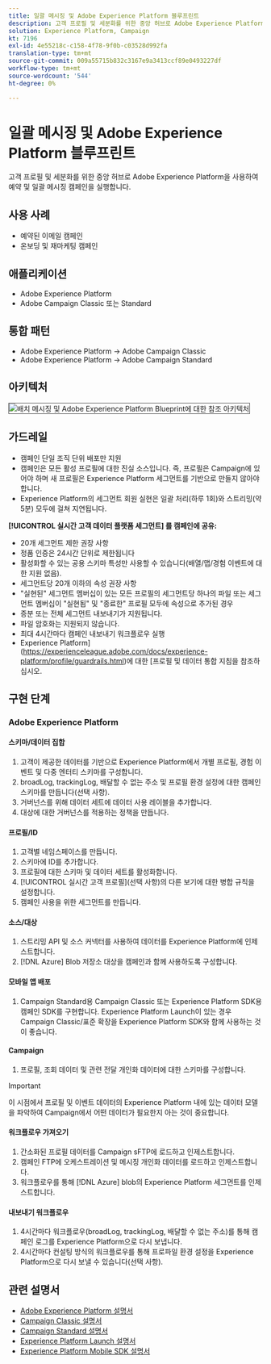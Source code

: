```yaml
---
title: 일괄 메시징 및 Adobe Experience Platform 블루프린트
description: 고객 프로필 및 세분화를 위한 중앙 허브로 Adobe Experience Platform을 사용하여 예약 및 일괄 메시징 캠페인을 실행합니다.
solution: Experience Platform, Campaign
kt: 7196
exl-id: 4e55218c-c158-4f78-9f0b-c03528d992fa
translation-type: tm+mt
source-git-commit: 009a55715b832c3167e9a3413ccf89e0493227df
workflow-type: tm+mt
source-wordcount: '544'
ht-degree: 0%

---
```


# 일괄 메시징 및 Adobe Experience Platform 블루프린트

고객 프로필 및 세분화를 위한 중앙 허브로 Adobe Experience Platform을 사용하여 예약 및 일괄 메시징 캠페인을 실행합니다.

## 사용 사례

* 예약된 이메일 캠페인
* 온보딩 및 재마케팅 캠페인

## 애플리케이션

* Adobe Experience Platform
* Adobe Campaign Classic 또는 Standard

## 통합 패턴

* Adobe Experience Platform → Adobe Campaign Classic
* Adobe Experience Platform → Adobe Campaign Standard

## 아키텍처

<img src="assets/aepbatch.svg" alt="배치 메시징 및 Adobe Experience Platform Blueprint에 대한 참조 아키텍처" style="border:1px solid #4a4a4a" />

## 가드레일

* 캠페인 단일 조직 단위 배포만 지원
* 캠페인은 모든 활성 프로필에 대한 진실 소스입니다. 즉, 프로필은 Campaign에 있어야 하며 새 프로필은 Experience Platform 세그먼트를 기반으로 만들지 않아야 합니다.
* Experience Platform의 세그먼트 회원 실현은 일괄 처리(하루 1회)와 스트리밍(약 5분) 모두에 걸쳐 지연됩니다.

**[!UICONTROL 실시간 고객 데이터 플랫폼 세그먼트] 를 캠페인에 공유:**

* 20개 세그먼트 제한 권장 사항
* 정품 인증은 24시간 단위로 제한됩니다
* 활성화할 수 있는 공용 스키마 특성만 사용할 수 있습니다(배열/맵/경험 이벤트에 대한 지원 없음).
* 세그먼트당 20개 이하의 속성 권장 사항
* &quot;실현된&quot; 세그먼트 멤버십이 있는 모든 프로필의 세그먼트당 하나의 파일 또는 세그먼트 멤버십이 &quot;실현됨&quot; 및 &quot;종료한&quot; 프로필 모두에 속성으로 추가된 경우
* 증분 또는 전체 세그먼트 내보내기가 지원됩니다.
* 파일 암호화는 지원되지 않습니다.
* 최대 4시간마다 캠페인 내보내기 워크플로우 실행
* Experience Platform](https://experienceleague.adobe.com/docs/experience-platform/profile/guardrails.html)에 대한 [프로필 및 데이터 통합 지침을 참조하십시오.

## 구현 단계

### Adobe Experience Platform

#### 스키마/데이터 집합

1. 고객이 제공한 데이터를 기반으로 Experience Platform에서 개별 프로필, 경험 이벤트 및 다중 엔터티 스키마를 구성합니다.
1. broadLog, trackingLog, 배달할 수 없는 주소 및 프로필 환경 설정에 대한 캠페인 스키마를 만듭니다(선택 사항).
1. 거버넌스를 위해 데이터 세트에 데이터 사용 레이블을 추가합니다.
1. 대상에 대한 거버넌스를 적용하는 정책을 만듭니다.

#### 프로필/ID

1. 고객별 네임스페이스를 만듭니다.
1. 스키마에 ID를 추가합니다.
1. 프로필에 대한 스키마 및 데이터 세트를 활성화합니다.
1. [!UICONTROL 실시간 고객 프로필](선택 사항)의 다른 보기에 대한 병합 규칙을 설정합니다.
1. 캠페인 사용을 위한 세그먼트를 만듭니다.

#### 소스/대상

1. 스트리밍 API 및 소스 커넥터를 사용하여 데이터를 Experience Platform에 인제스트합니다.
1. [!DNL Azure] Blob 저장소 대상을 캠페인과 함께 사용하도록 구성합니다.

#### 모바일 앱 배포

1. Campaign Standard용 Campaign Classic 또는 Experience Platform SDK용 캠페인 SDK를 구현합니다. Experience Platform Launch이 있는 경우 Campaign Classic/표준 확장을 Experience Platform SDK와 함께 사용하는 것이 좋습니다.

#### Campaign

1. 프로필, 조회 데이터 및 관련 전달 개인화 데이터에 대한 스키마를 구성합니다.

>[!IMPORTANT]
>
>이 시점에서 프로필 및 이벤트 데이터의 Experience Platform 내에 있는 데이터 모델을 파악하여 Campaign에서 어떤 데이터가 필요한지 아는 것이 중요합니다.

#### 워크플로우 가져오기

1. 간소화된 프로필 데이터를 Campaign sFTP에 로드하고 인제스트합니다.
1. 캠페인 FTP에 오케스트레이션 및 메시징 개인화 데이터를 로드하고 인제스트합니다.
1. 워크플로우를 통해 [!DNL Azure] blob의 Experience Platform 세그먼트를 인제스트합니다.

#### 내보내기 워크플로우

1. 4시간마다 워크플로우(broadLog, trackingLog, 배달할 수 없는 주소)를 통해 캠페인 로그를 Experience Platform으로 다시 보냅니다.
1. 4시간마다 컨설팅 방식의 워크플로우를 통해 프로파일 환경 설정을 Experience Platform으로 다시 보낼 수 있습니다(선택 사항).


## 관련 설명서

* [Adobe Experience Platform 설명서](https://experienceleague.adobe.com/docs/experience-platform.html?lang=en)
* [Campaign Classic 설명서](https://experienceleague.adobe.com/docs/campaign-classic.html?lang=en)
* [Campaign Standard 설명서](https://experienceleague.adobe.com/docs/campaign-standard.html?lang=en)
* [Experience Platform Launch 설명서](https://experienceleague.adobe.com/docs/launch.html?lang=en)
* [Experience Platform Mobile SDK 설명서](https://experienceleague.adobe.com/docs/mobile.html?lang=en)
